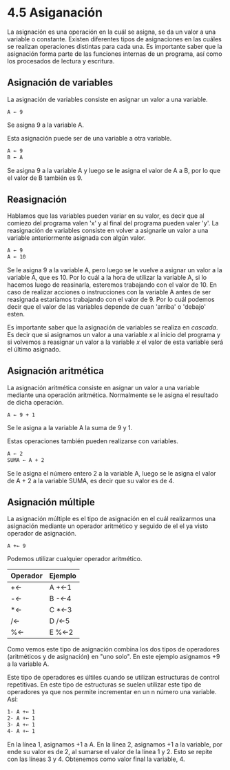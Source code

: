 # 4.5 Asiganación 

La asignación es una operación en la cuál se asigna, se da un valor a una variable o constante. Existen diferentes tipos de asignaciones en las cuáles se realizan operaciones distintas para cada una. Es importante saber que la asignación forma parte de las funciones internas de un programa, así como los procesados de lectura y escritura.

## Asignación de variables

La asignación de variables consiste en asignar un valor a una variable.

`A ← 9`

Se asigna 9 a la variable A.

Esta asignación puede ser de una variable a otra variable.

```markdown
A ← 9
B ← A
```
Se asigna 9 a la variable A y luego se le asigna el valor de A a B, por lo que el valor de B también es 9.

## Reasignación

Hablamos que las variables pueden variar en su valor, es decir que al comiezo del programa valen 'x' y al final del programa pueden valer 'y'. La reasignación de variables consiste en volver a asignarle un valor a una variable anteriormente asignada con algún valor.

```markdown
A ← 9
A ← 10
```
Se le asigna 9 a la variable A, pero luego se le vuelve a asignar un valor a la variable A, que es 10. Por lo cuál a la hora de utilizar la variable A, si lo hacemos luego de reasinarla, esteremos trabajando con el valor de 10. En caso de realizar acciones o instrucciones con la variable A antes de ser reasignada estaríamos trabajando con el valor de 9. Por lo cuál podemos decir que el valor de las variables depende de cuan 'arriba' o 'debajo' esten.

Es importante saber que la asignación de variables se realiza en *cascada*. Es decir que si asignamos un valor a una variable *x* al inicio del programa y si volvemos a reasignar un valor a la variable *x* el valor de esta variable será el último asignado.

## Asignación aritmética

La asignación aritmética consiste en asignar un valor a una variable mediante una operación aritmética. Normalmente se le asigna el resultado de dicha operación.

`A ← 9 + 1`

Se le asigna a la variable A la suma de 9 y 1.

Estas operaciones también pueden realizarse con variables.

```markdown
A ← 2
SUMA ← A + 2
```

Se le asigna el número entero 2 a la variable A, luego se le asigna el valor de A + 2 a la variable SUMA, es decir que su valor es de 4.

## Asignación múltiple

La asignación múltiple es el tipo de asignación en el cuál realizarmos una asignación mediante un operador aritmético y seguido de el el ya visto operador de asignación.

`A +← 9`

Podemos utilizar cualquier operador aritmético.

| Operador | Ejemplo |
|:---------|:--------|
| +← | A +←1 |
| -← | B -←4 |
| *← | C *←3 |
| /← | D /←5 |
| %← | E %←2 |

Como vemos este tipo de asignación combina los dos tipos de operadores (aritméticos y de asignación) en "uno solo". En este ejemplo asignamos +9 a la variable A. 

Este tipo de operadores es últiles cuando se utilizan estructuras de control repetitivas. En este tipo de estructuras se suelen utilizar este tipo de operadores ya que nos permite incrementar en un n número una variable. Así:

```markdown
1- A +← 1
2- A +← 1
3- A +← 1
4- A +← 1
```

En la línea 1, asignamos +1 a A. En la línea 2, asignamos +1 a la variable, por ende su valor es de 2, al sumarse el valor de la línea 1 y 2. Esto se repite con las líneas 3 y 4. Obtenemos como valor final la variable, 4.